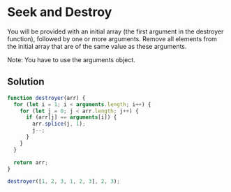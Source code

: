 # Seek and Destroy

You will be provided with an initial array (the first argument in the destroyer function), followed by one or more arguments. Remove all elements from the initial array that are of the same value as these arguments.

Note: You have to use the arguments object.

## Solution

```js
function destroyer(arr) {
  for (let i = 1; i < arguments.length; i++) {
    for (let j = 0; j < arr.length; j++) {
      if (arr[j] == arguments[i]) {
        arr.splice(j, 1);
        j--;
      }
    }
  }

  return arr;
}

destroyer([1, 2, 3, 1, 2, 3], 2, 3);
```
